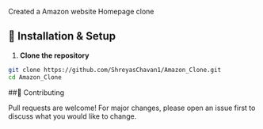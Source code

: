 Created a Amazon website Homepage clone 

## 🔧 Installation & Setup

1. **Clone the repository**

```bash
git clone https://github.com/ShreyasChavan1/Amazon_Clone.git
cd Amazon_Clone
```
##🤝 Contributing

Pull requests are welcome! For major changes, please open an issue first to discuss what you would like to change.
